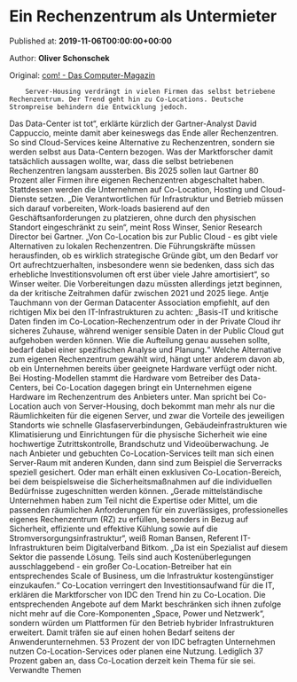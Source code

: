 
# Ein Rechen­zentrum als Untermieter

Published at: **2019-11-06T00:00:00+00:00**

Author: **Oliver Schonschek**

Original: [com! - Das Computer-Magazin](https://www.com-magazin.de/praxis/business-it/rechenzentrum-untermieter-2289873.html)


        Server-Housing verdrängt in vielen Firmen das selbst betriebene Rechenzentrum. Der Trend geht hin zu Co-Locations. Deutsche Strompreise behindern die Entwicklung jedoch.
      
Das Data-Center ist tot“, erklärte kürzlich der Gartner-Analyst David Cappuccio, meinte damit aber keineswegs das Ende aller Rechenzentren. So sind Cloud-Services keine Alternative zu Rechenzentren, sondern sie werden selbst aus Data-Centern bezogen. Was der Marktforscher damit tatsächlich aussagen wollte, war, dass die selbst betriebenen Rechenzentren langsam aussterben. Bis 2025 sollen laut Gartner 80 Prozent aller Firmen ihre eigenen Rechenzentren abgeschaltet haben. Stattdessen werden die Unternehmen auf Co-Location, Hosting und Cloud-Dienste setzen.
„Die Verantwortlichen für Infrastruktur und Betrieb müssen sich darauf vorbereiten, Work-loads basierend auf den Geschäftsanforderungen zu platzieren, ohne durch den physischen Standort eingeschränkt zu sein“, meint Ross Winser, Senior Research Director bei Gartner. „Von Co-Location bis zur Public Cloud - es gibt viele Alternativen zu lokalen Rechenzentren. Die Führungskräfte müssen herausfinden, ob es wirklich strategische Gründe gibt, um den Bedarf vor Ort aufrechtzuerhalten, insbesondere wenn sie bedenken, dass sich das erhebliche Investitions­volumen oft erst über viele Jahre amortisiert“, so Winser weiter. Die Vorbereitungen dazu müssten allerdings jetzt beginnen, da der kritische Zeitrahmen dafür zwischen 2021 und 2025 liege.
Antje Tauchmann von der German Datacenter Association empfiehlt, auf den richtigen Mix bei den IT-Infrastrukturen zu achten: „Basis-IT und kritische Daten finden im Co-Location-Rechenzentrum oder in der Private Cloud ihr sicheres Zuhause, während weniger sensible Daten in der Public Cloud gut aufgehoben werden können. Wie die Aufteilung genau aussehen sollte, bedarf dabei einer spezifischen Analyse und Planung.“
Welche Alternative zum eigenen Rechenzentrum gewählt wird, hängt unter anderem davon ab, ob ein Unternehmen bereits über geeignete Hardware verfügt oder nicht. Bei Hosting-Modellen stammt die Hardware vom Betreiber des Data-Centers, bei Co-Location dagegen bringt ein Unternehmen eigene Hardware im Rechenzentrum des Anbieters unter. Man spricht bei Co-Location auch von Server-Housing, doch bekommt man mehr als nur die Räumlichkeiten für die eigenen Server, und zwar die Vorteile des jeweiligen Standorts wie schnelle Glasfaserverbindungen, Gebäudeinfrastrukturen wie Klimatisierung und Einrichtungen für die physische Sicherheit wie eine hochwertige Zutrittskontrolle, Brandschutz und Videoüberwachung.
Je nach Anbieter und gebuchten Co-Location-Services teilt man sich einen Server-Raum mit anderen Kunden, dann sind zum Beispiel die Serverracks speziell gesichert. Oder man erhält einen exklusiven Co-Location-Bereich, bei dem beispielsweise die Sicherheitsmaßnahmen auf die individuellen Bedürfnisse zugeschnitten werden können.
„Gerade mittelständische Unternehmen haben zum Teil nicht die Expertise oder Mittel, um die passenden räumlichen Anforderungen für ein zuverlässiges, professionelles eigenes Rechenzentrum (RZ) zu erfüllen, besonders in Bezug auf Sicherheit, effiziente und effektive Kühlung sowie auf die Stromversorgungsinfrastruktur“, weiß Roman Bansen, Referent IT-Infrastrukturen beim Digitalverband Bitkom. „Da ist ein Spezialist auf diesem Sektor die passende Lösung. Teils sind auch Kostenüberlegungen ausschlaggebend - ein großer Co-Location-Betreiber hat ein entsprechendes Scale of Business, um die Infrastruktur kostengünstiger einzukaufen.“
Co-Location verringert den Investitionsaufwand für die IT, erklären die Marktforscher von IDC den Trend hin zu Co-Location. Die entsprechenden Angebote auf dem Markt beschränken sich ihnen zufolge nicht mehr auf die Core-Komponenten „Space, Power und Netzwerk“, sondern würden um Plattformen für den Betrieb hybrider Infrastrukturen erweitert. Damit träfen sie auf einen hohen Bedarf seitens der Anwenderunternehmen. 53 Prozent der von IDC befragten Unternehmen nutzen Co-Location-Ser­vices oder planen eine Nutzung. Lediglich 37 Prozent gaben an, dass Co-Location derzeit kein Thema für sie sei.
Verwandte Themen
